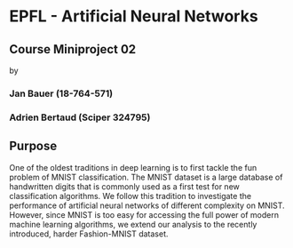 # EPFL - Artificial Neural Networks

## Course Miniproject 02
by
### Jan Bauer (18-764-571)
### Adrien Bertaud (Sciper 324795)

## Purpose
One of the oldest traditions in deep learning is to first tackle the fun problem of MNIST classification. The MNIST dataset is a large database of handwritten digits that is commonly used as a first test for new classification algorithms. We follow this tradition to investigate the performance of artificial neural networks of different complexity on MNIST. However, since MNIST is too easy for accessing the full power of modern machine learning algorithms, we extend our analysis to the recently introduced, harder Fashion-MNIST dataset.
